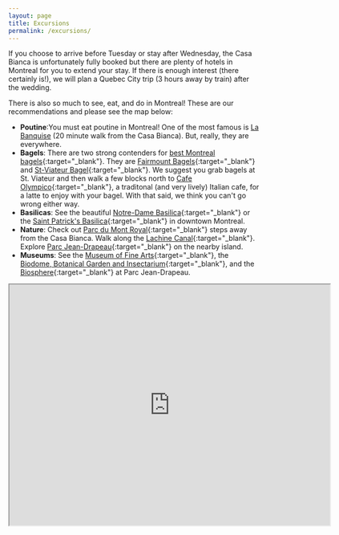 ```yaml
---
layout: page
title: Excursions
permalink: /excursions/
---
```

If you choose to arrive before Tuesday or stay after Wednesday, the Casa Bianca is unfortunately fully booked but there are plenty of hotels in Montreal for you to extend your stay. If there is enough interest (there certainly is!), we will plan a Quebec City trip (3 hours away by train) after the wedding.

There is also so much to see, eat, and do in Montreal! These are our recommendations and please see the map below:

* **Poutine**:You must eat poutine in Montreal! One of the most famous is <a target="_blank" href="http://labanquise.com/">La Banquise</a> (20 minute walk from the Casa Bianca). But, really, they are everywhere. 
* **Bagels**: There are two strong contenders for [best Montreal bagels](http://www.seriouseats.com/2009/11/what-are-montreal-bagels-the-best-fairmount-vs-st-viateur-rivalry-canada.html){:target="_blank"}. They are [Fairmount Bagels](http://www.fairmountbagel.com/){:target="_blank"} and [St-Viateur Bagel](http://www.stviateurbagel.com/){:target="_blank"}. We suggest you grab bagels at St. Viateur and then walk a few blocks north to [Cafe Olympico](http://www.cafeolimpico.com/){:target="_blank"}, a traditonal (and very lively) Italian cafe, for a latte to enjoy with your bagel. With that said, we think you can't go wrong either way.  
* **Basilicas**: See the beautiful [Notre-Dame Basilica](http://www.basiliquenotredame.ca/en/){:target="_blank"} or the [Saint Patrick's Basilica](http://www.stpatricksmtl.ca/){:target="_blank"} in downtown Montreal.
* **Nature**: Check out [Parc du Mont Royal](http://www.montreal.com/parks/mtroyal.html){:target="_blank"} steps away from the Casa Bianca. Walk along the [Lachine Canal](http://www.tripadvisor.com/Attraction_Review-g155032-d1815342-Reviews-Lieu_Historique_National_du_Canal_de_Lachine-Montreal_Quebec.html){:target="_blank"}. Explore [Parc Jean-Drapeau](http://www.parcjeandrapeau.com/en/){:target="_blank"} on the nearby island. 
* **Museums**: See the [Museum of Fine Arts](http://www.mbam.qc.ca/en/){:target="_blank"}, the [Biodome, Botanical Garden and Insectarium](http://espacepourlavie.ca/en/biodome){:target="_blank"}, and the [Biosphere](https://www.ec.gc.ca/biosphere/){:target="_blank"} at Parc Jean-Drapeau.

<iframe src="https://www.google.com/maps/d/u/1/embed?mid=1lNr152tCFrtKUtqVqoutv1BMo08" width="640" height="480"></iframe>

